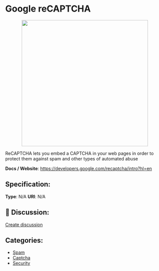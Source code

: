 # Google reCAPTCHA
<p align="center">
    <img width="400" src="https://raw.githubusercontent.com/apis-list/apis-list/apis/google-recaptcha/logo_256x256.png" />
</p>

ReCAPTCHA lets you embed a CAPTCHA in your web pages in order to protect them against spam and other types of automated abuse

**Docs / Website**: https://developers.google.com/recaptcha/intro?hl=en

## Specification:
**Type**:  N/A 
**URI**:  N/A 

## 💬 Discussion:
[Create discussion](link)

## Categories:
- [Spam](https://github.com/apis-list/apis-list#spam)
- [Captcha](https://github.com/apis-list/apis-list#captcha)
- [Security](https://github.com/apis-list/apis-list#security)





